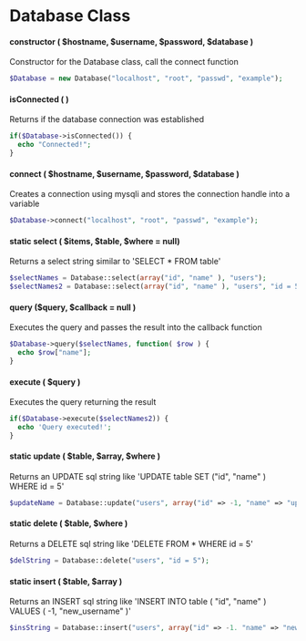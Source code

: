 # Database Class

#### constructor ( $hostname, $username, $password, $database )
Constructor for the Database class, call the connect function
```php
$Database = new Database("localhost", "root", "passwd", "example");
```

#### isConnected ( )
Returns if the database connection was established
```php
if($Database->isConnected()) {
  echo "Connected!";
}
```

#### connect ( $hostname, $username, $password, $database )
Creates a connection using mysqli and stores the connection handle into a variable
```php
$Database->connect("localhost", "root", "passwd", "example");
```

#### static select ( $items, $table, $where = null)
Returns a select string similar to 'SELECT * FROM table'
```php
$selectNames = Database::select(array("id", "name" ), "users");
$selectNames2 = Database::select(array("id", "name" ), "users", "id = 5" );
```

#### query ($query, $callback = null )
Executes the query and passes the result into the callback function
```php
$Database->query($selectNames, function( $row ) {
  echo $row["name"];
}
```

#### execute ( $query )
Executes the query returning the result
```php
if($Database->execute($selectNames2)) {
  echo 'Query executed!';
}
```

#### static update ( $table, $array, $where )
Returns an UPDATE sql string like 'UPDATE table SET ("id", "name" ) WHERE id = 5'
```php
$updateName = Database::update("users", array("id" => -1, "name" => "updated_user" ), "id = 5");
```

#### static delete ( $table, $where )
Returns a DELETE sql string like 'DELETE FROM * WHERE id = 5'
```php
$delString = Database::delete("users", "id = 5");
```

#### static insert ( $table, $array )
Returns an INSERT sql string like 'INSERT INTO table ( "id", "name" ) VALUES ( -1, "new_username" )'
```php
$insString = Database::insert("users", array("id" => -1. "name" => "new_username" ));
```
